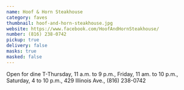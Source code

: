 ```yaml
---
name: Hoof & Horn Steakhouse
category: faves
thumbnail: hoof-and-horn-steakhouse.jpg
website: https://www.facebook.com/HoofAndHornSteakhouse/
number: (816) 238-0742
pickup: true
delivery: false
masks: true
masked: false
---
```

Open for dine T-Thursday, 11 a.m. to 9 p.m., Friday, 11 am. to 10 p.m., Saturday, 4 to 10 p.m., 429 Illinois Ave., (816) 238-0742